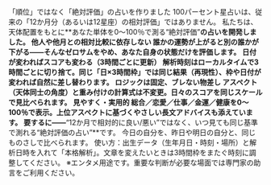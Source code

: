 「順位」ではなく「絶対評価」の占いを作りました
100パーセント星占いは、従来の「12か月分（あるいは12星座）の相対評価」ではありません。
私たちは、天体配置をもとに**あなた単体を0〜100％で測る“絶対評価”**の占いを開発しました。
他人や他月との相対比較に依存しない
誰かの運勢が上がると別の誰かが下がる——そんなゼロサムをやめ、あなた自身の状態だけを評価します。
日付が変わればスコアも変わる（3時間ごとに更新）
解析時刻はローカルタイムで3時間ごとに切り捨て。同じ「日×3時間枠」では同じ結果（再現性）、枠や日付が変われば自然に差し替わります。
ロジックは固定、ブレない物差し
アスペクト（天体同士の角度）と重み付けの計算式は不変更。日々のスコアを同じスケールで見比べられます。
見やすく・実用的
総合／恋愛／仕事／金運／健康を0〜100％で表示。上位アスペクトに基づくやさしい長文アドバイスも添えています。
要するに——**“12か月で相対的に良い/悪い”ではなく、いつ見ても同じ基準で測れる“絶対評価の占い”**です。
今日の自分を、昨日や明日の自分と、同じものさしで比べられます。
使い方：出生データ（生年月日・時刻・場所）と解析日時を入れて「本格解析」。文章を変えたいときは3時間枠をまたぐ時刻に調整してください。
※エンタメ用途です。重要な判断が必要な場面では専門家の助言をご利用ください。
